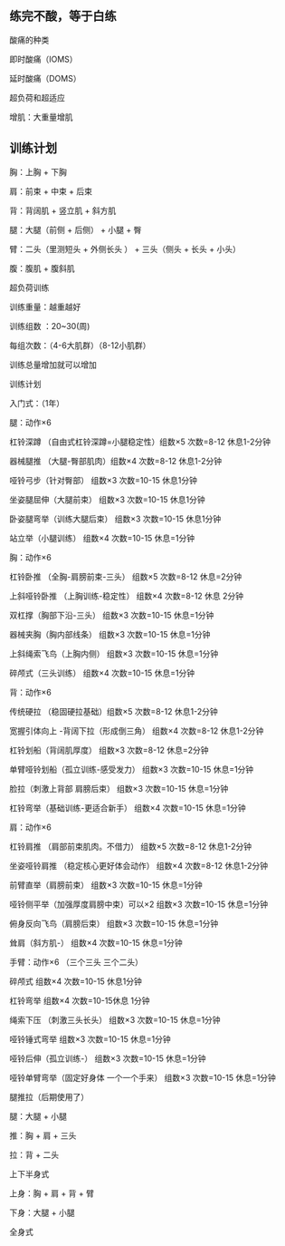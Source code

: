 ## 练完不酸，等于白练

酸痛的种类

即时酸痛（IOMS）

延时酸痛（DOMS）

超负荷和超适应

增肌：大重量增肌





## 训练计划

胸：上胸 + 下胸

肩：前束 + 中束 + 后束

背：背阔肌 + 竖立肌 + 斜方肌

腿：大腿（前侧 + 后侧） + 小腿 + 臀

臂：二头（里测短头 + 外侧长头 ） + 三头（侧头 + 长头 + 小头）

腹：腹肌 + 腹斜肌



超负荷训练

训练重量：越重越好

训练组数 ：20~30(周)

每组次数：（4-6大肌群）（8-12小肌群）

训练总量增加就可以增加



训练计划

入门式：（1年）

腿：动作×6

杠铃深蹲 （自由式杠铃深蹲=小腿稳定性）组数×5 次数=8-12 休息1-2分钟

器械腿推 （大腿-臀部肌肉）组数×4 次数=8-12 休息1-2分钟

哑铃弓步（针对臀部） 组数×3 次数=10-15 休息1分钟

坐姿腿屈伸（大腿前束） 组数×3 次数=10-15 休息1分钟

卧姿腿弯举（训练大腿后束） 组数×3 次数=10-15 休息1分钟

站立举（小腿训练） 组数×4 次数=10-15 休息=1分钟



胸：动作×6

杠铃卧推 （全胸-肩膀前束-三头） 组数×5 次数=8-12 休息=2分钟

上斜哑铃卧推 （上胸训练-稳定性） 组数×4 次数=8-12 休息 2分钟

双杠撑（胸部下沿-三头） 组数×3 次数=10-15 休息=1分钟

器械夹胸（胸内部线条） 组数×3 次数=10-15 休息=1分钟

上斜绳索飞鸟（上胸内侧） 组数×3 次数=10-15 休息=1分钟

碎颅式（三头训练） 组数×4 次数=10-15 休息=1分钟



背：动作×6

传统硬拉 （稳固硬拉基础）组数×5 次数=8-12 休息1-2分钟

宽握引体向上 -背阔下拉（形成倒三角） 组数×4 次数=8-12 休息1-2分钟

杠铃划船（背阔肌厚度） 组数×3 次数=8-12 休息=2分钟

单臂哑铃划船（孤立训练-感受发力） 组数×3 次数=10-15 休息=1分钟

脸拉（刺激上背部 肩膀后束） 组数×3 次数=10-15 休息=1分钟

杠铃弯举（基础训练-更适合新手） 组数×4 次数=10-15 休息=1分钟


肩：动作×6

杠铃肩推 （肩部前束肌肉。不借力） 组数×5 次数=8-12 休息1-2分钟

坐姿哑铃肩推 （稳定核心更好体会动作） 组数×4 次数=8-12 休息1-2分钟

前臂直举（肩膀前束） 组数×3 次数=10-15 休息=1分钟

哑铃侧平举（加强厚度肩膀中束）可以×2 组数×3 次数=10-15 休息=1分钟

俯身反向飞鸟（肩膀后束） 组数×3 次数=10-15 休息=1分钟

耸肩（斜方肌-） 组数×4 次数=10-15 休息=1分钟



手臂：动作×6 （三个三头 三个二头）

碎颅式  组数×4 次数=10-15 休息1分钟

杠铃弯举 组数×4 次数=10-15休息 1分钟

绳索下压 （刺激三头长头） 组数×3 次数=10-15 休息=1分钟

哑铃锤式弯举 组数×3 次数=10-15 休息=1分钟

哑铃后伸（孤立训练-） 组数×3 次数=10-15 休息=1分钟

哑铃单臂弯举（固定好身体 一个一个手来） 组数×3 次数=10-15 休息=1分钟





腿推拉（后期使用了）

腿：大腿 + 小腿

推：胸 + 肩 + 三头 

拉：背 + 二头



上下半身式

上身：胸 + 肩 + 背 + 臂 

下身：大腿 + 小腿



全身式



